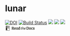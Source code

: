 # lunar

[![DOI](https://zenodo.org/badge/367550995.svg)](https://zenodo.org/badge/latestdoi/367550995)
[![Build Status](https://travis-ci.com/timm/lunar.svg?branch=main)](https://travis-ci.com/timm/lunar)
[![](https://img.shields.io/badge/language-moonscript,bash-orange)](https://moonscript.org/reference/)
![](https://img.shields.io/badge/purpose-ai%20,%20se-blueviolet)
[![](https://img.shields.io/badge/license-mit-lightgrey)](http://github.com/timm/lunar/blob/main/LICENSE.md)<br>
<a href="http://menzies.us/lunar"><img 
   height=20 src="/docs/assets/img/readthedocs.png"></a>
